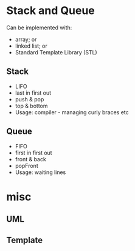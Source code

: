 # Stack and Queue

Can be implemented with:
- array; or
- linked list; or
- Standard Template Library (STL)

## Stack

- LIFO
- last in first out
- push & pop
- top & bottom
- Usage: compiler - managing curly braces etc

## Queue

- FIFO
- first in first out
- front & back
- popFront
- Usage: waiting lines

# misc

## UML

## Template
